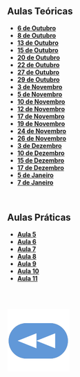 ## Aulas Teóricas
* [**6 de Outubro**](https://www.twitch.tv/videos/764384615)
* [**8 de Outubro**](https://youtu.be/iLmHhtTRBj4)
* [**13 de Outubro**](https://www.youtube.com/watch?v=zUoCWwOLQN0)
* [**15 de Outubro**](https://youtu.be/5DonecNO_Eo)
* [**20 de Outubro**](https://www.twitch.tv/videos/776244755)
* [**22 de Outubro**](https://www.youtube.com/watch?v=Cn_nmkkfqoQ&ab_channel=PedroAnt%C3%B3nio)
* [**27 de Outubro**](https://www.twitch.tv/videos/783365855)
* [**29 de Outubro**](https://www.twitch.tv/videos/785401520)
* [**3 de Novembro**](https://www.twitch.tv/videos/790681063)
* [**5 de Novembro**](https://www.twitch.tv/videos/792640038)
* [**10 de Novembro**](https://www.twitch.tv/videos/798042584)
* [**12 de Novembro**](https://www.twitch.tv/videos/800247445)
* [**17 de Novembro**](https://www.twitch.tv/videos/806157326)
* [**19 de Novembro**](https://youtu.be/4dniQvbQXp0)
* [**24 de Novembro**](https://www.twitch.tv/videos/814162070)
* [**26 de Novembro**](https://www.twitch.tv/videos/816324109)
* [**3 de Dezembro**](https://www.twitch.tv/videos/825174834)
* [**10 de Dezembro**](https://www.twitch.tv/videos/833427090)
* [**15 de Dezembro**](https://www.twitch.tv/videos/838484520)
* [**17 de Dezembro**](https://www.twitch.tv/videos/840939881)
* [**5 de Janeiro**](https://www.twitch.tv/videos/862217685)
* [**7 de Janeiro**](https://www.twitch.tv/videos/864478093)

<br>

## Aulas Práticas
* [**Aula 5**](https://www.twitch.tv/videos/801384358)
* [**Aula 6**](https://www.twitch.tv/videos/809361314)
* [**Aula 7**](https://www.twitch.tv/videos/817302841)
* [**Aula 8**](https://www.twitch.tv/videos/825489309)
* [**Aula 9**](https://www.twitch.tv/videos/833431384)
* [**Aula 10**](https://www.twitch.tv/videos/841572678)
* [**Aula 11**](https://www.twitch.tv/videos/865650586)

<br><br>

[![retroceder](https://raw.githubusercontent.com/David81820/Recursos-LCC/main/Rewind.png)](https://david81820.github.io/Recursos-LCC/2ano)

